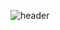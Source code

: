 

![header](https://capsule-render.vercel.app/api?type=waving&height=300&color=gradient&text=안녕하세요&fontAlign=50&textBg=false&reversal=false&desc=남에게%20설명할%20수%20있을%20때까지&descAlign=50&descAlignY=65)


<!--
**GeunTae-C/GeunTae-C** is a ✨ _special_ ✨ repository because its `README.md` (this file) appears on your GitHub profile.

Here are some ideas to get you started:

- 🔭 I’m currently working on ...
- 🌱 I’m currently learning ...
- 👯 I’m looking to collaborate on ...
- 🤔 I’m looking for help with ...
- 💬 Ask me about ...
- 📫 How to reach me: ...
- 😄 Pronouns: ...
- ⚡ Fun fact: ...
-->
